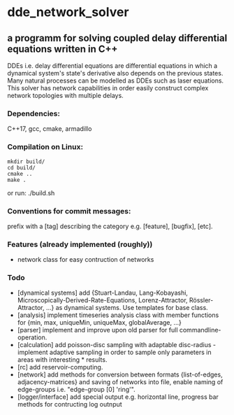 # dde_network_solver 
## a programm for solving coupled delay differential equations written in C++

DDEs i.e. delay differential equations are differential equations in which a dynamical system's state's derivative also depends on the previous states. Many natural processes can be modelled as DDEs such as laser equations. This solver has network capabilities in order easily construct complex network topologies with multiple delays.

### Dependencies:
C++17, gcc, cmake, armadillo

### Compilation on Linux:
    mkdir build/
    cd build/
    cmake ..
    make .
or run:
    ./build.sh

### Conventions for commit messages:
prefix with a [tag] describing the category e.g. [feature], [bugfix], [etc].

### Features (already implemented (roughly))
* network class for easy contruction of networks

### Todo

* [dynamical systems] add {Stuart-Landau, Lang-Kobayashi, Microscopically-Derived-Rate-Equations, Lorenz-Attractor, Rössler-Attractor, ...} as dynamical systems. Use templates for base class.
* [analysis] implement timeseries analysis class with member functions for {min, max, uniqueMin, uniqueMax, globalAverage, ...}
* [parser] implement and improve upon old parser for full commandline-operation.
* [calculation] add poisson-disc sampling with adaptable disc-radius - implement adaptive sampling in order to sample only parameters in areas with interesting * results. 
* [rc] add reservoir-computing.
* [network] add methods for conversion between formats {list-of-edges, adjacency-matrices} and saving of networks into file, enable naming of edge-groups i.e. "edge-group [0] 'ring'".
* [logger/interface] add special output e.g. horizontal line, progress bar methods for contructing log outnput